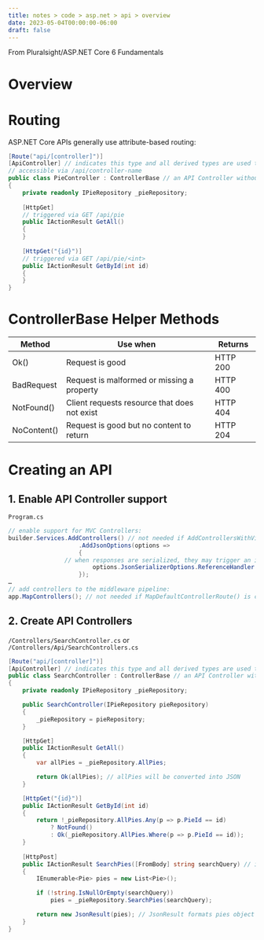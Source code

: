 ```yaml
---
title: notes > code > asp.net > api > overview
date: 2023-05-04T00:00:00-06:00
draft: false
---
```


From Pluralsight/ASP.NET Core 6 Fundamentals
# Overview

# Routing
ASP.NET Core APIs generally use attribute-based routing:
```cs
[Route("api/[controller]")]
[ApiController] // indicates this type and all derived types are used to serve HTTP responses
// accessible via /api/controller-name
public class PieController : ControllerBase // an API Controller without View support; includes Action Result helper methods
{
    private readonly IPieRepository _pieRepository;
    
    [HttpGet]
    // triggered via GET /api/pie
    public IActionResult GetAll()
    {
    }
    
    [HttpGet("{id}")]
    // triggered via GET /api/pie/<int>
    public IActionResult GetById(int id)
    {
    }
}
```

# ControllerBase Helper Methods
| Method      | Use when                                     | Returns  |
| ----------- | -------------------------------------------- | -------- |
| Ok()        | Request is good                              | HTTP 200 |
| BadRequest  | Request is malformed or missing a property   | HTTP 400 |
| NotFound()  | Client requests resource that does not exist | HTTP 404 |
| NoContent() | Request is good but no content to return     | HTTP 204 |

# Creating an API
## 1. Enable API Controller support
`Program.cs`
```cs
// enable support for MVC Controllers:
builder.Services.AddControllers() // not needed if AddControllersWithViews() is called
                    .AddJsonOptions(options =>
                    {
                // when responses are serialized, they may trigger an infinite loop without this option:
                        options.JsonSerializerOptions.ReferenceHandler = ReferenceHandler.IgnoreCycles;
                    });
…
// add controllers to the middleware pipeline:
app.MapControllers(); // not needed if MapDefaultControllerRoute() is called
```

## 2. Create API Controllers
`/Controllers/SearchController.cs` or `/Controllers/Api/SearchControllers.cs`
```cs
[Route("api/[controller]")]
[ApiController] // indicates this type and all derived types are used to serve HTTP responses
public class SearchController : ControllerBase // an API Controller without View support; includes Action Result helper methods
{
    private readonly IPieRepository _pieRepository;

    public SearchController(IPieRepository pieRepository)
    {
        _pieRepository = pieRepository;
    }

    [HttpGet]
    public IActionResult GetAll()
    {
        var allPies = _pieRepository.AllPies;

        return Ok(allPies); // allPies will be converted into JSON
    }

    [HttpGet("{id}")]
    public IActionResult GetById(int id)
    {
        return !_pieRepository.AllPies.Any(p => p.PieId == id)
            ? NotFound()
            : Ok(_pieRepository.AllPies.Where(p => p.PieId == id));
    }
    
    [HttpPost]
    public IActionResult SearchPies([FromBody] string searchQuery) // indicates searchQuery will be provided in body of HTTP POST request
    {
        IEnumerable<Pie> pies = new List<Pie>();

        if (!string.IsNullOrEmpty(searchQuery))
            pies = _pieRepository.SearchPies(searchQuery);

        return new JsonResult(pies); // JsonResult formats pies object as JSON; could also have used Ok() method
    }
}
```
